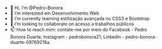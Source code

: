 - 👋 Hi, I’m @Pedro-Bonora
- 👀 I’m interested  em Desenvolvimento Web
- 🌱 I’m currently learning  estilização avançada no CSS3 e  Bootstrap
- 💞️ I’m looking to collaborate on  acesso a trabalhos públicos
- 📫 How to reach mim: contate-me por meio do Facebook - Pedro Bonora Duarte; Instagram - pedrobonora21; Linkedin - pedro-bonora-duarte-09769218a.

<!---
Pedro-Bonora/Pedro-Bonora is a ✨ special ✨ repository because its `README.md` (this file) appears on your GitHub profile.
You can click the Preview link to take a look at your changes.
--->

